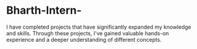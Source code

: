 # Bharth-Intern-
I have completed projects that have significantly expanded my knowledge and skills. Through these projects, I've gained valuable hands-on experience and a deeper understanding of different concepts.
